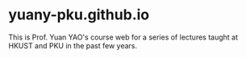 # yuany-pku.github.io

This is Prof. Yuan YAO's course web for a series of lectures taught at HKUST and PKU in the past few years.
